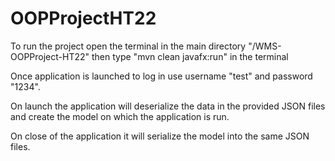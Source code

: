 # OOPProjectHT22

To run the project open the terminal in the main directory "/WMS-OOPProject-HT22"
then type "mvn clean javafx:run" in the terminal

Once application is launched to log in use username "test" and password "1234".

On launch the application will deserialize the data in the provided JSON files and create the model on which the application is run.

On close of the application it will serialize the model into the same JSON files.

